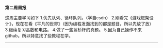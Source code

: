 ﻿**第二周周报**

这周主要学习如下
1.优先队列、循环队列。（学自csdn）
2.刚看完《游戏框架设计》，现在在看《平凡的世界》（因为编程发面找到的都是题目，所以先放了放）
3.继续复习高数和电路。
4.做了一些蓝桥杯的真题。
5.因为自己操作不来github，所以特意找了些教程在学。

---


